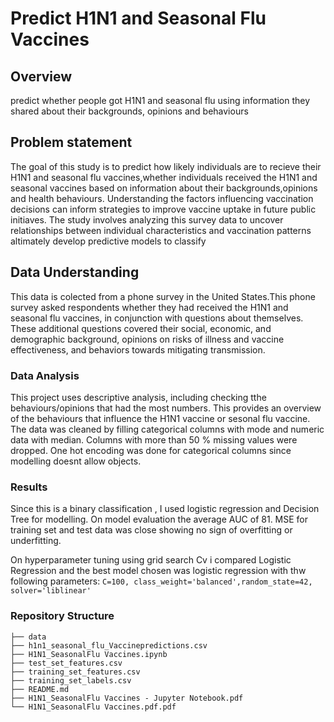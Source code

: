 # Predict H1N1 and Seasonal Flu Vaccines
## Overview
predict whether people got H1N1 and seasonal flu using information they shared about their backgrounds, opinions and behaviours

## Problem statement
The goal of this study is to predict  how likely individuals are to recieve their H1N1 and seasonal flu vaccines,whether individuals received the H1N1 and seasonal vaccines based on information about their backgrounds,opinions and health behaviours.
Understanding the factors influencing vaccination decisions can inform strategies to improve vaccine uptake in future public initiaves.
The study involves analyzing this survey data to uncover relationships between individual characteristics and vaccination patterns altimately develop predictive models to classify 

## Data Understanding
This data is colected from a phone survey in the United States.This phone survey asked respondents whether they had received the H1N1 and seasonal flu vaccines, in conjunction with questions about themselves. These additional questions covered their social, economic, and demographic background, opinions on risks of illness and vaccine effectiveness, and behaviors towards mitigating transmission. 

### Data Analysis
This project uses descriptive analysis, including checking tthe behaviours/opinions that had the most numbers. This provides an overview of the behaviours that influence the H1N1 vaccine or sesonal flu vaccine.
The data was cleaned by filling categorical columns with mode and numeric data with median. Columns with more than 50 % missing values were dropped.
One hot encoding was done for categorical columns since modelling doesnt allow objects.


### Results
Since this is a binary classification , I used logistic regression and Decision Tree for modelling.
On model evaluation the average AUC of 81. MSE for training set and test data was close showing no sign of overfitting or underfitting.

On hyperparameter tuning using grid search Cv i compared Logistic Regression and the best model chosen was logistic regression with thw following parameters:
`C=100, class_weight='balanced',random_state=42, solver='liblinear'`

### Repository Structure
```
├── data
├── h1n1_seasonal_flu_Vaccinepredictions.csv
├── H1N1_SeasonalFlu Vaccines.ipynb
├── test_set_features.csv
├── training_set_features.csv
├── training_set_labels.csv
├── README.md
├── H1N1_SeasonalFlu Vaccines - Jupyter Notebook.pdf
└── H1N1_SeasonalFlu Vaccines.pdf.pdf
```

